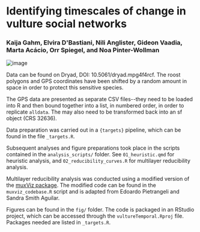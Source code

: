 # Identifying timescales of change in vulture social networks
### Kaija Gahm, Elvira D'Bastiani, Nili Anglister, Gideon Vaadia, Marta Acácio, Orr Spiegel, and Noa Pinter-Wollman
![image](https://github.com/user-attachments/assets/0733b185-68a2-415e-a4a1-502b7ee1de1d)

Data can be found on Dryad, DOI: 10.5061/dryad.mpg4f4rcf. The roost polygons and GPS coordinates have been shifted by a random amount in space in order to protect this sensitive species.

The GPS data are presented as separate CSV files--they need to be loaded into R and then bound together into a list, in numbered order, in order to replicate `alldata`. The may also need to be transformed back into an sf object (CRS 32636).

Data preparation was carried out in a `{targets}` pipeline, which can be found in the file `_targets.R`.

Subsequent analyses and figure preparations took place in the scripts contained in the `analysis_scripts/` folder. See `01_heuristic.qmd` for heuristic analysis, and `02_reducibility_curves.R` for multilayer reducibility analysis.

Multilayer reducibility analysis was conducted using a modified version of the [muxViz package](https://github.com/manlius/muxViz). The modified code can be found in the `muxviz_codebase.R` script and is adapted from Edoardo Pietrangeli and Sandra Smith Aguilar.

Figures can be found in the `fig/` folder. The code is packaged in an RStudio project, which can be accessed through the `vultureTemporal.Rproj` file. Packages needed are listed in `_targets.R`.
